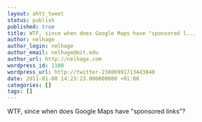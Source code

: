 ```yaml
---
layout: aktt_tweet
status: publish
published: true
title: WTF, since when does Google Maps have "sponsored l...
author: nelhage
author_login: nelhage
author_email: nelhage@mit.edu
author_url: http://nelhage.com
wordpress_id: 1100
wordpress_url: http://twitter-23806991713443840
date: 2011-01-08 14:23:23.000000000 +01:00
categories: []
tags: []
---
```

WTF, since when does Google Maps have "sponsored links"?

